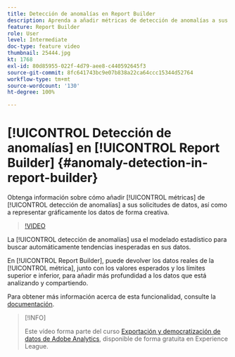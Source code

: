 ```yaml
---
title: Detección de anomalías en Report Builder
description: Aprenda a añadir métricas de detección de anomalías a sus solicitudes de datos, así como a representar gráficamente los datos de forma creativa.
feature: Report Builder
role: User
level: Intermediate
doc-type: feature video
thumbnail: 25444.jpg
kt: 1768
exl-id: 80d85955-022f-4d79-aee8-c440592645f3
source-git-commit: 8fc641743bc9e07b838a22ca64ccc15344d52764
workflow-type: tm+mt
source-wordcount: '130'
ht-degree: 100%

---
```


# [!UICONTROL Detección de anomalías] en [!UICONTROL Report Builder] {#anomaly-detection-in-report-builder}

Obtenga información sobre cómo añadir [!UICONTROL métricas] de [!UICONTROL detección de anomalías] a sus solicitudes de datos, así como a representar gráficamente los datos de forma creativa.

>[!VIDEO](https://video.tv.adobe.com/v/23543/?quality=12&learn=on)

La [!UICONTROL detección de anomalías] usa el modelado estadístico para buscar automáticamente tendencias inesperadas en sus datos.

En [!UICONTROL Report Builder], puede devolver los datos reales de la [!UICONTROL métrica], junto con los valores esperados y los límites superior e inferior, para añadir más profundidad a los datos que está analizando y compartiendo.

Para obtener más información acerca de esta funcionalidad, consulte la [documentación](https://experienceleague.adobe.com/docs/analytics/analyze/analysis-workspace/virtual-analyst/anomaly-detection/statistics-anomaly-detection.html?lang=es).

>[!INFO]
>
> Este vídeo forma parte del curso [Exportación y democratización de datos de Adobe Analytics](https://experienceleague.adobe.com/?recommended=Analytics-A-1-2022.1.democratizing&amp;lang=es), disponible de forma gratuita en Experience League.